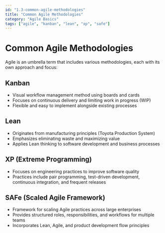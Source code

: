 ```yaml
---
id: "1.3-common-agile-methodologies"
title: "Common Agile Methodologies"
category: "Agile Basics"
tags: ["agile", "kanban", "lean", "xp", "safe"]
---
```


# Common Agile Methodologies

Agile is an umbrella term that includes various methodologies, each with its own approach and focus:

## Kanban

- Visual workflow management method using boards and cards  
- Focuses on continuous delivery and limiting work in progress (WIP)  
- Flexible and easy to implement alongside existing processes

## Lean

- Originates from manufacturing principles (Toyota Production System)  
- Emphasizes eliminating waste and maximizing value  
- Applies Lean thinking to software development and business processes

## XP (Extreme Programming)

- Focuses on engineering practices to improve software quality  
- Practices include pair programming, test-driven development, continuous integration, and frequent releases

## SAFe (Scaled Agile Framework)

- Framework for scaling Agile practices across large enterprises  
- Provides structured roles, responsibilities, and workflows for multiple teams  
- Incorporates Lean, Agile, and product development flow principles
